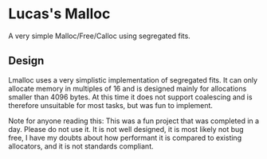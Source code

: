 # Lucas's Malloc

A very simple Malloc/Free/Calloc using segregated fits.

## Design
Lmalloc uses a very simplistic implementation of segregated fits. It can only allocate
memory in multiples of 16 and is designed mainly for allocations smaller than 4096 bytes.
At this time it does not support coalescing and is therefore unsuitable for most tasks,
but was fun to implement.

Note for anyone reading this: This was a fun project that was completed in a day. Please
do not use it. It is not well designed, it is most likely not bug free, I have my doubts
about how performant it is compared to existing allocators, and it is not standards compliant.
